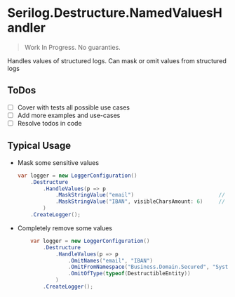 # Serilog.Destructure.NamedValuesHandler

> Work In Progress. No guaranties.

Handles values of structured logs. Can mask or omit values from structured logs

## ToDos

* [ ] Cover with tests all possible use cases
* [ ] Add more examples and use-cases
* [ ] Resolve todos in code

## Typical Usage

* Mask some sensitive values
    ```csharp
    var logger = new LoggerConfiguration()
        .Destructure
            .HandleValues(p => p
                .MaskStringValue("email")                           // *********
                .MaskStringValue("IBAN", visibleCharsAmount: 6)     // **********************560101
            )
        .CreateLogger();
    ```

* Completely remove some values
    ```csharp
        var logger = new LoggerConfiguration()
            .Destructure
                .HandleValues(p => p
                    .OmitNames("email", "IBAN")
                    .OmitFromNamespace("Business.Domain.Secured", "System")
                    .OmitOfType(typeof(DestructibleEntity))
                )
            .CreateLogger();
    ```
